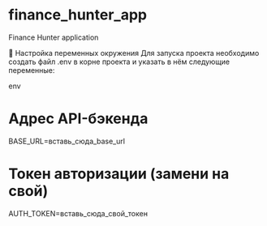 # finance_hunter_app

Finance Hunter application

🔐 Настройка переменных окружения
Для запуска проекта необходимо создать файл .env в корне проекта и указать в нём следующие переменные:

env

# Адрес API-бэкенда
BASE_URL=вставь_сюда_base_url

# Токен авторизации (замени на свой)
AUTH_TOKEN=вставь_сюда_свой_токен